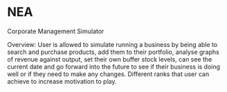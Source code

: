 # NEA
Corporate Management Simulator

Overview:
User is allowed to simulate running a business by being able to search and purchase products, add them to their portfolio,
analyse graphs of revenue against output, set their own buffer stock levels, can see the current date and go forward into 
the future to see if their business is doing well or if they need to make any changes. Different ranks that user can achieve 
to increase motivation to play.
